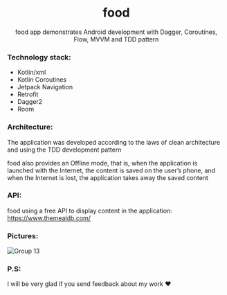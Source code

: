 <h1 align="center">food</h1>
<p align="center">  
food app demonstrates Android development with Dagger, Coroutines, Flow, MVVM and TDD pattern

### Technology stack:
- Kotlin/xml
- Kotlin Coroutines
- Jetpack Navigation
- Retrofit
- Dagger2
- Room

### Architecture: 
The application was developed according to the laws of clean architecture and using the TDD development pattern

food also provides an Offline mode, that is, when the application is launched with the Internet, 
the content is saved on the user’s phone, and when the Internet is lost, the application takes away the saved content

### API: 
food using a free API to display content in the application: https://www.themealdb.com/
  
### Pictures: 

![Group 13](https://github.com/i-safronov/food/assets/122071062/43ba5787-056f-4fbd-b425-e77d688fd982)

### P.S: 
I will be very glad if you send feedback about my work ❤️
